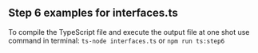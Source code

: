 ## Step 6 examples for interfaces.ts
To compile the TypeScript file and execute the output file at one shot use command in terminal:
```ts-node interfaces.ts``` or ```npm run ts:step6```
